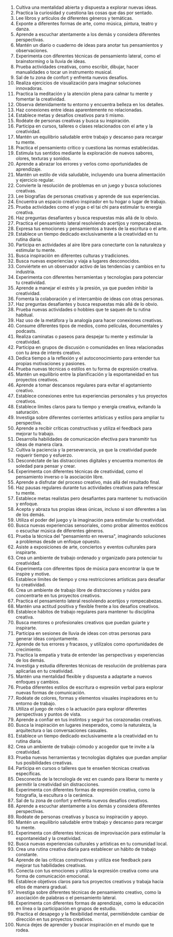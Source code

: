 01. Cultiva una mentalidad abierta y dispuesta a explorar nuevas ideas.
02. Practica la curiosidad y cuestiona las cosas que das por sentado.
03. Lee libros y artículos de diferentes géneros y temáticas.
04. Exponte a diferentes formas de arte, como música, pintura, teatro y danza.
05. Aprende a escuchar atentamente a los demás y considera diferentes perspectivas.
06. Mantén un diario o cuaderno de ideas para anotar tus pensamientos y observaciones.
07. Experimenta con diferentes técnicas de pensamiento lateral, como el brainstorming o la lluvia de ideas.
08. Prueba actividades creativas, como escribir, dibujar, hacer manualidades o tocar un instrumento musical.
09. Sal de tu zona de confort y enfrenta nuevos desafíos.
10. Realiza ejercicios de visualización para imaginar soluciones innovadoras.
11. Practica la meditación y la atención plena para calmar tu mente y fomentar la creatividad.
12. Observa detenidamente tu entorno y encuentra belleza en los detalles.
13. Haz conexiones entre ideas aparentemente no relacionadas.
14. Establece metas y desafíos creativos para ti mismo.
15. Rodéate de personas creativas y busca su inspiración.
16. Participa en cursos, talleres o clases relacionados con el arte y la creatividad.
17. Mantén un equilibrio saludable entre trabajo y descanso para recargar tu mente.
18. Practica el pensamiento crítico y cuestiona las normas establecidas.
19. Estimula tus sentidos mediante la exploración de nuevos sabores, olores, texturas y sonidos.
20. Aprende a abrazar los errores y verlos como oportunidades de aprendizaje.
21. Mantén un estilo de vida saludable, incluyendo una buena alimentación y ejercicio regular.
22. Convierte la resolución de problemas en un juego y busca soluciones creativas.
23. Lee biografías de personas creativas y aprende de sus experiencias.
24. Encuentra un espacio creativo inspirador en tu hogar o lugar de trabajo.
25. Prueba actividades como el yoga o el tai chi para estimular tu energía creativa.
26. Haz preguntas desafiantes y busca respuestas más allá de lo obvio.
27. Practica el pensamiento lateral resolviendo acertijos y rompecabezas.
28. Expresa tus emociones y pensamientos a través de la escritura o el arte.
29. Establece un tiempo dedicado exclusivamente a la creatividad en tu rutina diaria.
30. Participa en actividades al aire libre para conectarte con la naturaleza y estimular tu mente.
31. Busca inspiración en diferentes culturas y tradiciones.
32. Busca nuevas experiencias y viaja a lugares desconocidos.
33. Conviértete en un observador activo de las tendencias y cambios en tu industria.
34. Experimenta con diferentes herramientas y tecnologías para potenciar tu creatividad.
35. Aprende a manejar el estrés y la presión, ya que pueden inhibir la creatividad.
36. Fomenta la colaboración y el intercambio de ideas con otras personas.
37. Haz preguntas desafiantes y busca respuestas más allá de lo obvio.
38. Prueba nuevas actividades o hobbies que te saquen de tu rutina habitual.
39. Haz uso de la metáfora y la analogía para hacer conexiones creativas.
40. Consume diferentes tipos de medios, como películas, documentales y podcasts.
41. Realiza caminatas o paseos para despejar tu mente y estimular la creatividad.
42. Participa en grupos de discusión o comunidades en línea relacionadas con tu área de interés creativo.
43. Dedica tiempo a la reflexión y el autoconocimiento para entender tus propias motivaciones y pasiones.
44. Prueba nuevas técnicas o estilos en tu forma de expresión creativa.
45. Mantén un equilibrio entre la planificación y la espontaneidad en tus proyectos creativos.
46. Aprende a tomar descansos regulares para evitar el agotamiento creativo.
47. Establece conexiones entre tus experiencias personales y tus proyectos creativos.
48. Establece límites claros para tu tiempo y energía creativa, evitando la saturación.
49. Investiga sobre diferentes corrientes artísticas y estilos para ampliar tu perspectiva.
50. Aprende a recibir críticas constructivas y utiliza el feedback para mejorar tu trabajo.
51. Desarrolla habilidades de comunicación efectiva para transmitir tus ideas de manera clara.
52. Cultiva la paciencia y la perseverancia, ya que la creatividad puede requerir tiempo y esfuerzo.
53. Desconéctate de las distracciones digitales y encuentra momentos de soledad para pensar y crear.
54. Experimenta con diferentes técnicas de creatividad, como el pensamiento inverso o la asociación libre.
55. Aprende a disfrutar del proceso creativo, más allá del resultado final.
56. Haz pausas regulares durante tus actividades creativas para refrescar tu mente.
57. Establece metas realistas pero desafiantes para mantener tu motivación y enfoque.
58. Acepta y abraza tus propias ideas únicas, incluso si son diferentes a las de los demás.
59. Utiliza el poder del juego y la imaginación para estimular tu creatividad.
60. Busca nuevas experiencias sensoriales, como probar alimentos exóticos o escuchar música de diferentes géneros.
61. Prueba la técnica del "pensamiento en reversa", imaginando soluciones a problemas desde un enfoque opuesto.
62. Asiste a exposiciones de arte, conciertos y eventos culturales para inspirarte.
63. Crea un ambiente de trabajo ordenado y organizado para potenciar tu creatividad.
64. Experimenta con diferentes tipos de música para encontrar la que te inspire y motive.
65. Establece límites de tiempo y crea restricciones artísticas para desafiar tu creatividad.
66. Crea un ambiente de trabajo libre de distracciones y ruidos para concentrarte en tus proyectos creativos.
67. Practica el pensamiento lateral resolviendo acertijos y rompecabezas.
68. Mantén una actitud positiva y flexible frente a los desafíos creativos.
69. Establece hábitos de trabajo regulares para mantener tu disciplina creativa.
70. Busca mentores o profesionales creativos que puedan guiarte y inspirarte.
71. Participa en sesiones de lluvia de ideas con otras personas para generar ideas conjuntamente.
72. Aprende de tus errores y fracasos, y utilízalos como oportunidades de crecimiento.
73. Practica la empatía y trata de entender las perspectivas y experiencias de los demás.
74. Investiga y estudia diferentes técnicas de resolución de problemas para aplicarlas en tu creatividad.
75. Mantén una mentalidad flexible y dispuesta a adaptarte a nuevos enfoques y cambios.
76. Prueba diferentes estilos de escritura o expresión verbal para explorar nuevas formas de comunicación.
77. Rodéate de colores, formas y elementos visuales inspiradores en tu entorno de trabajo.
78. Utiliza el juego de roles o la actuación para explorar diferentes perspectivas y puntos de vista.
79. Aprende a confiar en tus instintos y seguir tus corazonadas creativas.
80. Busca la inspiración en lugares inesperados, como la naturaleza, la arquitectura o las conversaciones casuales.
81. Establece un tiempo dedicado exclusivamente a la creatividad en tu rutina diaria.
82. Crea un ambiente de trabajo cómodo y acogedor que te invite a la creatividad.
83. Prueba nuevas herramientas y tecnologías digitales que puedan ampliar tus posibilidades creativas.
84. Participa en cursos o talleres que te enseñen técnicas creativas específicas.
85. Desconecta de la tecnología de vez en cuando para liberar tu mente y permitir la creatividad sin distracciones.
86. Experimenta con diferentes formas de expresión creativa, como la fotografía, la escultura o la cerámica.
87. Sal de tu zona de confort y enfrenta nuevos desafíos creativos.
88. Aprende a escuchar atentamente a los demás y considera diferentes perspectivas.
89. Rodéate de personas creativas y busca su inspiración y apoyo.
90. Mantén un equilibrio saludable entre trabajo y descanso para recargar tu mente.
91. Experimenta con diferentes técnicas de improvisación para estimular la espontaneidad y la creatividad.
92. Busca nuevas experiencias culturales y artísticas en tu comunidad local.
93. Crea una rutina creativa diaria para establecer un hábito de trabajo constante.
94. Aprende de las críticas constructivas y utiliza ese feedback para mejorar tus habilidades creativas.
95. Conecta con tus emociones y utiliza la expresión creativa como una forma de comunicación emocional.
96. Establece objetivos claros para tus proyectos creativos y trabaja hacia ellos de manera gradual.
97. Investiga sobre diferentes técnicas de pensamiento creativo, como la asociación de palabras o el pensamiento lateral.
98. Experimenta con diferentes formas de aprendizaje, como la educación en línea o la participación en grupos de estudio.
99. Practica el desapego y la flexibilidad mental, permitiéndote cambiar de dirección en tus proyectos creativos.
100. Nunca dejes de aprender y buscar inspiración en el mundo que te rodea.